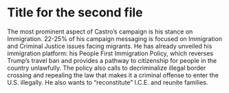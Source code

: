 # Title for the second file

The most prominent aspect of Castro’s campaign is his stance on Immigration. 22-25% of his campaign messaging is focused on Immigration and Criminal Justice issues facing migrants. He has already unveiled his immigration platform: his People First Immigration Policy, which reverses Trump’s travel ban and provides a pathway to citizenship for people in the country unlawfully. The policy also calls to decriminalize illegal border crossing and repealing the law that makes it a criminal offense to enter the U.S. illegally.
He also wants to “reconstitute” I.C.E. and reunite families. 
